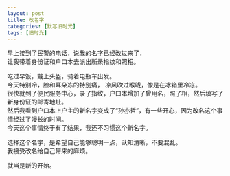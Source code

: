 ```yaml
---
layout: post
title: 改名字
categories: [默写旧时光]
tags: [旧时光]
---
```

早上接到了民警的电话，说我的名字已经改过来了，    
让我带着身份证和户口本去派出所录指纹和照相。    

吃过早饭，戴上头盔，骑着电瓶车出发。   
今天特别冷，脸和耳朵冻的特别痛， 凉风吹过喉咙，像是在冰箱里冷冻。   
很快就到了便民服务中心，录了指纹，户口本增加了曾用名，照了相，然后填写了新身份证的邮寄地址。      
然后我看到户口本上户主的新名字变成了“孙亦哲”，有一些开心，因为改名这个事情经过了漫长的时间。    
今天这个事情终于有了结果，我还不习惯这个新名字。  

选择这个名字，是希望自己能够聪明一点，认知清晰，不要混乱。   
我接受改名给自己带来的麻烦。  

就当是新的开始。


